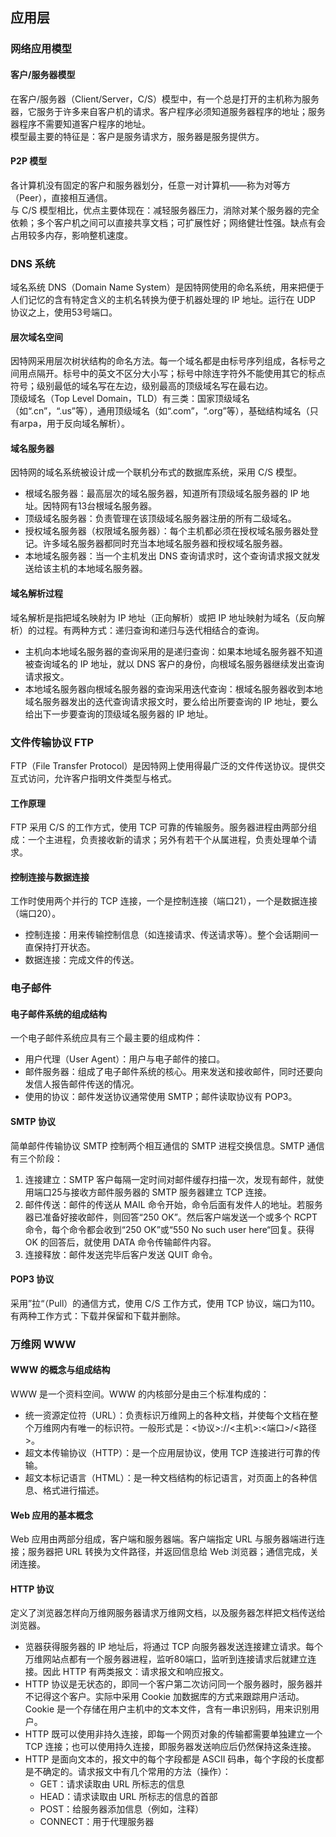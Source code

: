 ## 应用层
### 网络应用模型
#### 客户/服务器模型
在客户/服务器（Client/Server，C/S）模型中，有一个总是打开的主机称为服务器，它服务于许多来自客户机的请求。客户程序必须知道服务器程序的地址；服务器程序不需要知道客户程序的地址。  
模型最主要的特征是：客户是服务请求方，服务器是服务提供方。

#### P2P 模型
各计算机没有固定的客户和服务器划分，任意一对计算机——称为对等方（Peer），直接相互通信。  
与 C/S 模型相比，优点主要体现在：减轻服务器压力，消除对某个服务器的完全依赖；多个客户机之间可以直接共享文档；可扩展性好；网络健壮性强。缺点有会占用较多内存，影响整机速度。

### DNS 系统
域名系统 DNS（Domain Name System）是因特网使用的命名系统，用来把便于人们记忆的含有特定含义的主机名转换为便于机器处理的 IP 地址。运行在 UDP 协议之上，使用53号端口。

#### 层次域名空间
因特网采用层次树状结构的命名方法。每一个域名都是由标号序列组成，各标号之间用点隔开。标号中的英文不区分大小写；标号中除连字符外不能使用其它的标点符号；级别最低的域名写在左边，级别最高的顶级域名写在最右边。  
顶级域名（Top Level Domain，TLD）有三类：国家顶级域名（如“.cn”，“.us”等），通用顶级域名（如“.com”，“.org”等），基础结构域名（只有arpa，用于反向域名解析）。

#### 域名服务器
因特网的域名系统被设计成一个联机分布式的数据库系统，采用 C/S 模型。
* 根域名服务器：最高层次的域名服务器，知道所有顶级域名服务器的 IP 地址。因特网有13台根域名服务器。
* 顶级域名服务器：负责管理在该顶级域名服务器注册的所有二级域名。
* 授权域名服务器（权限域名服务器）：每个主机都必须在授权域名服务器处登记。许多域名服务器都同时充当本地域名服务器和授权域名服务器。
* 本地域名服务器：当一个主机发出 DNS 查询请求时，这个查询请求报文就发送给该主机的本地域名服务器。

#### 域名解析过程
域名解析是指把域名映射为 IP 地址（正向解析）或把 IP 地址映射为域名（反向解析）的过程。有两种方式：递归查询和递归与迭代相结合的查询。
* 主机向本地域名服务器的查询采用的是递归查询：如果本地域名服务器不知道被查询域名的 IP 地址，就以 DNS 客户的身份，向根域名服务器继续发出查询请求报文。
* 本地域名服务器向根域名服务器的查询采用迭代查询：根域名服务器收到本地域名服务器发出的迭代查询请求报文时，要么给出所要查询的 IP 地址，要么给出下一步要查询的顶级域名服务器的 IP 地址。

### 文件传输协议 FTP
FTP（File Transfer Protocol）是因特网上使用得最广泛的文件传送协议。提供交互式访问，允许客户指明文件类型与格式。

#### 工作原理
FTP 采用 C/S 的工作方式，使用 TCP 可靠的传输服务。服务器进程由两部分组成：一个主进程，负责接收新的请求；另外有若干个从属进程，负责处理单个请求。

#### 控制连接与数据连接
工作时使用两个并行的 TCP 连接，一个是控制连接（端口21），一个是数据连接（端口20）。
* 控制连接：用来传输控制信息（如连接请求、传送请求等）。整个会话期间一直保持打开状态。
* 数据连接：完成文件的传送。

### 电子邮件
#### 电子邮件系统的组成结构
一个电子邮件系统应具有三个最主要的组成构件：
* 用户代理（User Agent）：用户与电子邮件的接口。
* 邮件服务器：组成了电子邮件系统的核心。用来发送和接收邮件，同时还要向发信人报告邮件传送的情况。
* 使用的协议：邮件发送协议通常使用 SMTP；邮件读取协议有 POP3。

#### SMTP 协议
简单邮件传输协议 SMTP 控制两个相互通信的 SMTP 进程交换信息。SMTP 通信有三个阶段：
1. 连接建立：SMTP 客户每隔一定时间对邮件缓存扫描一次，发现有邮件，就使用端口25与接收方邮件服务器的 SMTP 服务器建立 TCP 连接。
2. 邮件传送：邮件的传送从 MAIL 命令开始，命令后面有发件人的地址。若服务器已准备好接收邮件，则回答“250 OK”。然后客户端发送一个或多个 RCPT 命令，每个命令都会收到“250 OK”或“550 No such user here“回复。获得 OK 的回答后，就使用 DATA 命令传输邮件内容。
3. 连接释放：邮件发送完毕后客户发送 QUIT 命令。

#### POP3 协议
采用”拉“（Pull）的通信方式，使用 C/S 工作方式，使用 TCP 协议，端口为110。有两种工作方式：下载并保留和下载并删除。

### 万维网 WWW
#### WWW 的概念与组成结构
WWW 是一个资料空间。WWW 的内核部分是由三个标准构成的：
* 统一资源定位符（URL）：负责标识万维网上的各种文档，并使每个文档在整个万维网内有唯一的标识符。一般形式是：<协议>://<主机>:<端口>/<路径>。
* 超文本传输协议（HTTP）：是一个应用层协议，使用 TCP 连接进行可靠的传输。
* 超文本标记语言（HTML）：是一种文档结构的标记语言，对页面上的各种信息、格式进行描述。

#### Web 应用的基本概念
Web 应用由两部分组成，客户端和服务器端。客户端指定 URL 与服务器端进行连接；服务器把 URL 转换为文件路径，并返回信息给 Web 浏览器；通信完成，关闭连接。

#### HTTP 协议
定义了浏览器怎样向万维网服务器请求万维网文档，以及服务器怎样把文档传送给浏览器。
* 览器获得服务器的 IP 地址后，将通过 TCP 向服务器发送连接建立请求。每个万维网站点都有一个服务器进程，监听80端口，监听到连接请求后就建立连接。因此 HTTP 有两类报文：请求报文和响应报文。
* HTTP 协议是无状态的，即同一个客户第二次访问同一个服务器时，服务器并不记得这个客户。实际中采用 Cookie 加数据库的方式来跟踪用户活动。Cookie 是一个存储在用户主机中的文本文件，含有一串识别码，用来识别用户。
* HTTP 既可以使用非持久连接，即每一个网页对象的传输都需要单独建立一个 TCP 连接；也可以使用持久连接，即服务器发送响应后仍然保持这条连接。
* HTTP 是面向文本的，报文中的每个字段都是 ASCII 码串，每个字段的长度都是不确定的。请求报文中有几个常用的方法（操作）：
	* GET：请求读取由 URL 所标志的信息
	* HEAD：请求读取由 URL 所标志的信息的首部
	* POST：给服务器添加信息（例如，注释）
	* CONNECT：用于代理服务器